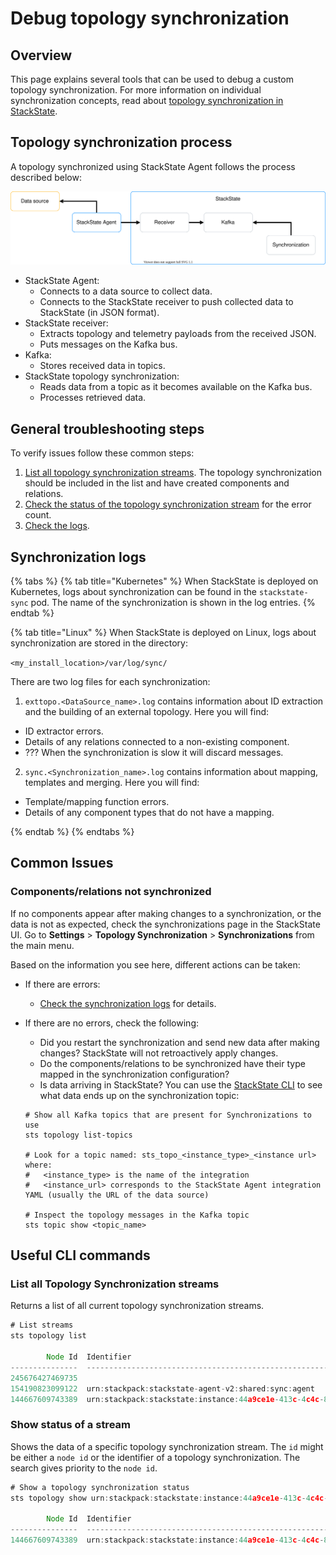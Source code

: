# Debug topology synchronization

## Overview

This page explains several tools that can be used to debug a custom topology synchronization. For more information on individual synchronization concepts, read about [topology synchronization in StackState](topology_synchronization.md).

## Topology synchronization process

A topology synchronized using StackState Agent follows the process described below:

![Topology synchronization with StackState Agent](/.gitbook/assets/debug_topo_sync.svg)

* StackState Agent:
  - Connects to a data source to collect data.
  - Connects to the StackState receiver to push collected data to StackState (in JSON format).
* StackState receiver:
  - Extracts topology and telemetry payloads from the received JSON.
  - Puts messages on the Kafka bus.
* Kafka:
  - Stores received data in topics.
* StackState topology synchronization:
  - Reads data from a topic as it becomes available on the Kafka bus.
  - Processes retrieved data.

## General troubleshooting steps

To verify issues follow these common steps:

1. [List all topology synchronization streams](debugging_topology_synchronization.md#list-all-topology-synchronization-streams). The topology synchronization should be included in the list and have created components and relations.
2. [Check the status of the topology synchronization stream](debugging_topology_synchronization.md#show-status-of-a-stream) for the error count. 
3. [Check the logs](#synchronization-logs).

## Synchronization logs

{% tabs %}
{% tab title="Kubernetes" %}
When StackState is deployed on Kubernetes, logs about synchronization can be found in the `stackstate-sync` pod. The name of the synchronization is shown in the log entries.
{% endtab %}

{% tab title="Linux" %}
When StackState is deployed on Linux, logs about synchronization are stored in the directory:

`<my_install_location>/var/log/sync/`

There are two log files for each synchronization:

1. `exttopo.<DataSource_name>.log` contains information about ID extraction and the building of an external topology. Here you will find:
  * ID extractor errors.
  * Details of any relations connected to a non-existing component.
  * ??? When the synchronization is slow it will discard messages.

2. `sync.<Synchronization_name>.log` contains information about mapping, templates and merging. Here you will find:
  * Template/mapping function errors.
  * Details of any component types that do not have a mapping.

{% endtab %}
{% endtabs %}

## Common Issues

### Components/relations not synchronized

If no components appear after making changes to a synchronization, or the data is not as expected, check the synchronizations page in the StackState UI. Go to **Settings** > **Topology Synchronization** > **Synchronizations** from the main menu.

Based on the information you see here, different actions can be taken:

* If there are errors:
  * [Check the synchronization logs](#synchronization-logs) for details.
* If there are no errors, check the following:
  * Did you restart the synchronization and send new data after making changes? StackState will not retroactively apply changes.
  * Do the components/relations to be synchronized have their type mapped in the synchronization configuration?
  * Is data arriving in StackState? You can use the [StackState CLI](/setup/installation/cli-install.md) to see what data ends up on the synchronization topic:

  ```
  # Show all Kafka topics that are present for Synchronizations to use
  sts topology list-topics
  
  # Look for a topic named: sts_topo_<instance_type>_<instance url> where:
  #   <instance_type> is the name of the integration 
  #   <instance_url> corresponds to the StackState Agent integration YAML (usually the URL of the data source)

  # Inspect the topology messages in the Kafka topic
  sts topic show <topic_name>
  ```
  

## Useful CLI commands

### List all Topology Synchronization streams

Returns a list of all current topology synchronization streams.

```javascript
# List streams
sts topology list

        Node Id  Identifier                                                                               Status      Created Components    Deleted Components    Created Relations    Deleted Relations    Errors
---------------  ---------------------------------------------------------------------------------------  --------  --------------------  --------------------  -------------------  -------------------  --------
245676427469735                                                                                           Running                      0                     0                    0                    0         0
154190823099122  urn:stackpack:stackstate-agent-v2:shared:sync:agent                                      Running                 761818                763870              1517959              1519490         0
144667609743389  urn:stackpack:stackstate:instance:44a9ce1e-413c-4c4c-819d-2095c1229dda:sync:stackstate   Running                  13599                  5496                    0                    0       329
```

### Show status of a stream 

Shows the data of a specific topology synchronization stream. The `id` might be either a `node id` or the identifier of a topology synchronization. The search gives priority to the `node id`.

```javascript
# Show a topology synchronization status
sts topology show urn:stackpack:stackstate:instance:44a9ce1e-413c-4c4c-819d-2095c1229dda:sync:stackstate

        Node Id  Identifier                                                                               Status      Created Components    Deleted Components    Created Relations    Deleted Relations    Errors
---------------  ---------------------------------------------------------------------------------------  --------  --------------------  --------------------  -------------------  -------------------  --------
144667609743389  urn:stackpack:stackstate:instance:44a9ce1e-413c-4c4c-819d-2095c1229dda:sync:stackstate   Running                  13599                  5496                    0                    0       329
```
